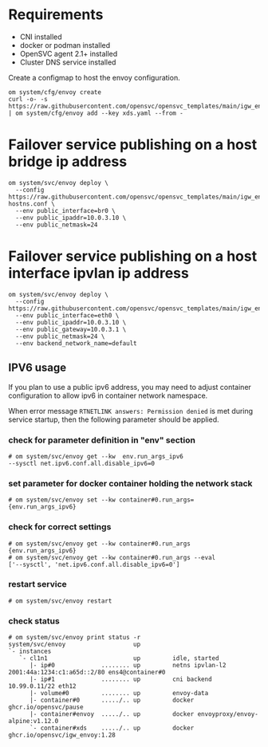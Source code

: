 # Requirements

* CNI installed
* docker or podman installed
* OpenSVC agent 2.1+ installed
* Cluster DNS service installed

Create a configmap to host the envoy configuration.

```
om system/cfg/envoy create
curl -o- -s https://raw.githubusercontent.com/opensvc/opensvc_templates/main/igw_envoy/xds.yaml | om system/cfg/envoy add --key xds.yaml --from -
```

# Failover service publishing on a host bridge ip address

```
om system/svc/envoy deploy \
  --config https://raw.githubusercontent.com/opensvc/opensvc_templates/main/igw_envoy/bridge-hostns.conf \
  --env public_interface=br0 \
  --env public_ipaddr=10.0.3.10 \
  --env public_netmask=24
```

# Failover service publishing on a host interface ipvlan ip address

```
om system/svc/envoy deploy \
  --config https://raw.githubusercontent.com/opensvc/opensvc_templates/main/igw_envoy/ipvlan.conf
  --env public_interface=eth0 \
  --env public_ipaddr=10.0.3.10 \
  --env public_gateway=10.0.3.1 \
  --env public_netmask=24 \
  --env backend_network_name=default
  ```

## IPV6 usage

If you plan to use a public ipv6 address, you may need to adjust container configuration to allow ipv6 in container network namespace.

When error message `RTNETLINK answers: Permission denied` is met during service startup, then the following parameter should be applied.

### check for parameter definition in "env" section

```
# om system/svc/envoy get --kw  env.run_args_ipv6
--sysctl net.ipv6.conf.all.disable_ipv6=0
```

### set parameter for docker container holding the network stack

```
# om system/svc/envoy set --kw container#0.run_args={env.run_args_ipv6}
```

### check for correct settings

```
# om system/svc/envoy get --kw container#0.run_args
{env.run_args_ipv6}
# om system/svc/envoy get --kw container#0.run_args --eval
['--sysctl', 'net.ipv6.conf.all.disable_ipv6=0']
```

### restart service

```
# om system/svc/envoy restart
```

### check status

```
# om system/svc/envoy print status -r
system/svc/envoy                   up                                                                      
`- instances              
   `- cl1n1                        up         idle, started            
      |- ip#0             ........ up         netns ipvlan-l2 2001:44a:1234:c1:a65d::2/80 ens4@container#0
      |- ip#1             ........ up         cni backend 10.99.0.11/22 eth12                              
      |- volume#0         ........ up         envoy-data                                                   
      |- container#0      ...../.. up         docker ghcr.io/opensvc/pause
      |- container#envoy  ...../.. up         docker envoyproxy/envoy-alpine:v1.12.0                       
      `- container#xds    ...../.. up         docker ghcr.io/opensvc/igw_envoy:1.28                                
```
